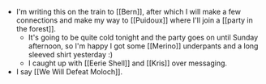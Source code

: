 - I'm writing this on the train to [[Bern]], after which I will make a few connections and make my way to [[Puidoux]] where I'll join a [[party in the forest]].
  - It's going to be quite cold tonight and the party goes on until Sunday afternoon, so I'm happy I got some [[Merino]] underpants and a long sleeved shirt yesterday :)
  - I caught up with [[Eerie Shell]] and [[Kris]] over messaging.
- I say [[We Will Defeat Moloch]].